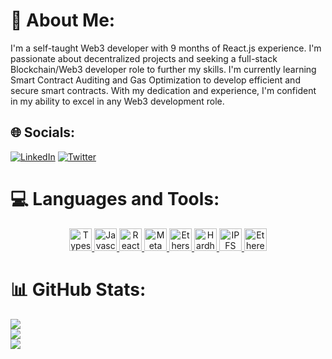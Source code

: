 # 💫 About Me:
I'm a self-taught Web3 developer with 9 months of React.js experience. I'm passionate about decentralized projects and seeking a full-stack Blockchain/Web3 developer role to further my skills. I'm currently learning Smart Contract Auditing and Gas Optimization to develop efficient and secure smart contracts. With my dedication and experience, I'm confident in my ability to excel in any Web3 development role.


## 🌐 Socials:
[![LinkedIn](https://img.shields.io/badge/LinkedIn-%230077B5.svg?logo=linkedin&logoColor=white)](https://linkedin.com/in/anand-j-nair-415271227) [![Twitter](https://img.shields.io/badge/Twitter-%231DA1F2.svg?logo=Twitter&logoColor=white)](https://twitter.com/Anand_J_Nair) 

# 💻 Languages and Tools:
<p align="center">
    <a href="https://www.typescriptlang.org/" target="_blank" rel="noreferrer">
        <img src="https://cdn.jsdelivr.net/gh/devicons/devicon/icons/typescript/typescript-original.svg" width="36" height="36" alt="Typescript" />
    </a>
    <a href="https://developer.mozilla.org/en-US/docs/Web/JavaScript" target="_blank" rel="noreferrer">
        <img src="https://cdn.jsdelivr.net/gh/devicons/devicon/icons/javascript/javascript-original.svg" width="36" height="36" alt="Javascript" />
    </a>
    <a href="https://reactjs.org/" target="_blank" rel="noreferrer">
        <img src="https://cdn.jsdelivr.net/gh/devicons/devicon/icons/react/react-original.svg" width="36" height="36" alt="React" />
    </a>
    <a href="https://metamask.io/" target="_blank" rel="noreferrer">
        <img src="https://raw.githubusercontent.com/danielcranney/readme-generator/main/public/icons/skills/metamask-colored.svg" width="36" height="36" alt="MetaMask" />
    </a>
    <a href="https://ethers.io" target="_blank" rel="noreferrer">
        <img src="https://raw.githubusercontent.com/danielcranney/readme-generator/main/public/icons/skills/ethers-colored.svg" width="36" height="36" alt="Ethers" />
    </a>
    <a href="https://hardhat.org/" target="_blank" rel="noreferrer">
        <img src="https://raw.githubusercontent.com/danielcranney/readme-generator/main/public/icons/skills/hardhat-colored.svg" width="36" height="36" alt="Hardhat" />
    </a>
    <a href="https://ipfs.io/" target="_blank" rel="noreferrer">
        <img src="https://raw.githubusercontent.com/danielcranney/readme-generator/main/public/icons/skills/ipfs-colored.svg" width="36" height="36" alt="IPFS" />
    </a>
    <a href="https://ethereum.org/en/" target="_blank" rel="noreferrer">
        <img src="https://raw.githubusercontent.com/danielcranney/readme-generator/main/public/icons/skills/ethereum-colored.svg" width="36" height="36" alt="Ethereum" />
    </a>
</p>
  
# 📊 GitHub Stats:
![](https://github-readme-stats.vercel.app/api?username=AnandJNairGit&theme=dark&hide_border=false&include_all_commits=true&count_private=true)<br/>
![](https://github-readme-streak-stats.herokuapp.com/?user=AnandJNairGit&theme=dark&hide_border=false)<br/>
![](https://github-readme-stats.vercel.app/api/top-langs/?username=AnandJNairGit&theme=dark&hide_border=false&include_all_commits=true&count_private=true&layout=compact)

<!-- Proudly created with GPRM ( https://gprm.itsvg.in ) -->
